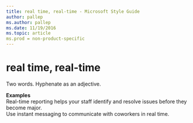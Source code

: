 ```yaml
---
title: real time, real-time - Microsoft Style Guide
author: pallep
ms.author: pallep
ms.date: 11/19/2016
ms.topic: article
ms.prod = non-product-specific
---
```


# real time, real-time

Two words. Hyphenate as an adjective.

**Examples**  
Real-time reporting helps your staff identify and resolve issues before they become major.  
Use instant messaging to communicate with coworkers in real time.
